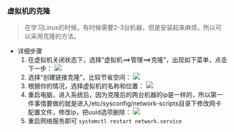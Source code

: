 ### 虚拟机的克隆
> 在学习Linux的时候，有时候需要2-3台机器，但是安装起来麻烦，所以可以采用克隆的方法。
* 详细步骤
	1. 在虚拟机关闭状态下，选择“虚拟机==>管理==>克隆”，出现如下菜单，点击下一步：
![](http://i.imgur.com/6MowsJJ.png)
	2. 选择“创建链接克隆”，比较节省空间：
![](http://i.imgur.com/ulNSi6z.png)
	3. 根据你的情况，选择虚拟机的名称和位置：
![](http://i.imgur.com/jyfqc0l.png)
	4. 重启电脑，进入系统后，因为克隆后的两台机器的ip是一样的，所以第一件事情要做的就是进入/etc/sysconfig/network-scripts目录下修改网卡配置文件，修改ip，把uuid选项删除：
![](http://i.imgur.com/2dqXchi.png)
	5. 重启网络服务即可
		```systemctl restart network.service```
